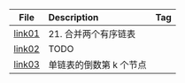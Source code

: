 | File | Description | Tag |
| :----:| :---- | :---- |
| [link01](./link01.py) | 21. 合并两个有序链表 |  |
| [link02](./link02.py) | TODO |  |
| [link03](./link03.py) | 单链表的倒数第 k 个节点 |  |


